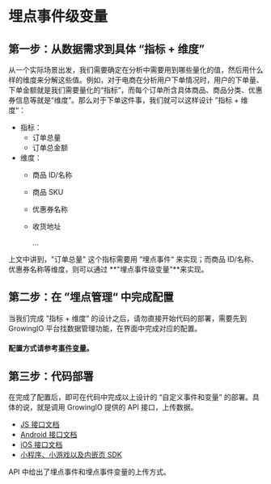 # 埋点事件级变量

## 第一步：从数据需求到具体 “指标 + 维度” <a id="di-yi-bu-cong-shu-ju-xu-qiu-dao-ju-ti-zhi-biao-wei-du"></a>

从一个实际场景出发，我们需要确定在分析中需要用到哪些量化的值，然后用什么样的维度来分解这些值。例如，对于电商在分析用户下单情况时，用户的下单量、下单金额就是我们需要量化的“指标”，而每个订单所含具体商品、商品分类、优惠券信息等就是“维度”。那么对于下单这件事，我们就可以这样设计 ”指标 + 维度“：

* 指标：
  * 订单总量
  * 订单总金额
* 维度：
  * 商品 ID/名称
  * 商品 SKU
  * 优惠券名称
  * 收货地址

    ...

上文中讲到，"订单总量" 这个指标需要用 ”埋点事件“ 来实现；而商品 ID/名称、优惠券名称等维度，则可以通过 **"埋点事件级变量"**来实现。

## 第二步：在 ”埋点管理“ 中完成配置 <a id="di-er-bu-zai-mai-dian-guan-li-zhong-wan-cheng-pei-zhi"></a>

当我们完成 ”指标 + 维度“ 的设计之后，请勿直接开始代码的部署，需要先到 GrowingIO 平台找数据管理功能，在界面中完成对应的配置。

#### **配置方式请参考**[**事件变量**](../../../product-manual/datacenter/datamanage/variable/event.md)**。** <a id="zi-ding-yi-shi-jian-pei-zhi"></a>

## 第三步：代码部署 <a id="di-san-bu-dai-ma-bu-shu"></a>

在完成了配置后，即可在代码中完成以上设计的 “自定义事件和变量” 的部署。具体的说，就是调用 GrowingIO 提供的 API 接口，上传数据。

* [JS 接口文档​](../../../developer-manual/sdkintegrated/web-js-sdk/web-sdk-api/)
* ​[Android 接口文档​](../../../developer-manual/sdkintegrated/android-sdk/android-sdk-api/)
* ​[iOS 接口文档​](../../../developer-manual/sdkintegrated/ios-sdk/ios-sdk-api/)
* [​小程序、小游戏以及内嵌页 SDK​](../../../developer-manual/sdkintegrated/other-sdk/customize-api.md)

API 中给出了埋点事件和埋点事件变量的上传方式。


